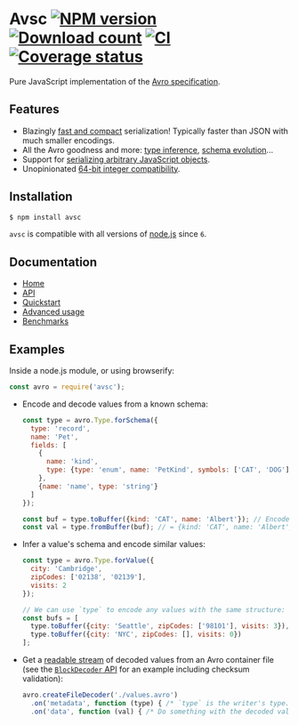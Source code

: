 # Avsc [![NPM version](https://img.shields.io/npm/v/avsc.svg)](https://www.npmjs.com/package/avsc) [![Download count](https://img.shields.io/npm/dm/avsc.svg)](https://www.npmjs.com/package/avsc) [![CI](https://github.com/mtth/avsc/actions/workflows/ci.yml/badge.svg)](https://github.com/mtth/avsc/actions/workflows/ci.yml) [![Coverage status](https://coveralls.io/repos/mtth/avsc/badge.svg?branch=master&service=github)](https://coveralls.io/github/mtth/avsc?branch=master)

Pure JavaScript implementation of the [Avro
specification](https://avro.apache.org/docs/current/spec.html).


## Features

+ Blazingly [fast and compact][benchmarks] serialization! Typically faster than
  JSON with much smaller encodings.
+ All the Avro goodness and more: [type inference][type-inference], [schema
  evolution][schema-evolution]...
+ Support for [serializing arbitrary JavaScript objects][logical-types].
+ Unopinionated [64-bit integer compatibility][custom-long].


## Installation

```sh
$ npm install avsc
```

`avsc` is compatible with all versions of [node.js][] since `6`.


## Documentation

+ [Home][home]
+ [API](https://github.com/mtth/avsc/wiki/API)
+ [Quickstart](https://github.com/mtth/avsc/wiki/Quickstart)
+ [Advanced usage](https://github.com/mtth/avsc/wiki/Advanced-usage)
+ [Benchmarks][benchmarks]


## Examples

Inside a node.js module, or using browserify:

```javascript
const avro = require('avsc');
```

+ Encode and decode values from a known schema:

  ```javascript
  const type = avro.Type.forSchema({
    type: 'record',
    name: 'Pet',
    fields: [
      {
        name: 'kind',
        type: {type: 'enum', name: 'PetKind', symbols: ['CAT', 'DOG']}
      },
      {name: 'name', type: 'string'}
    ]
  });

  const buf = type.toBuffer({kind: 'CAT', name: 'Albert'}); // Encoded buffer.
  const val = type.fromBuffer(buf); // = {kind: 'CAT', name: 'Albert'}
  ```

+ Infer a value's schema and encode similar values:

  ```javascript
  const type = avro.Type.forValue({
    city: 'Cambridge',
    zipCodes: ['02138', '02139'],
    visits: 2
  });

  // We can use `type` to encode any values with the same structure:
  const bufs = [
    type.toBuffer({city: 'Seattle', zipCodes: ['98101'], visits: 3}),
    type.toBuffer({city: 'NYC', zipCodes: [], visits: 0})
  ];
  ```

+ Get a [readable stream][readable-stream] of decoded values from an Avro
  container file (see the [`BlockDecoder` API][decoder-api] for an example
  including checksum validation):

  ```javascript
  avro.createFileDecoder('./values.avro')
    .on('metadata', function (type) { /* `type` is the writer's type. */ })
    .on('data', function (val) { /* Do something with the decoded value. */ });
  ```


[benchmarks]: https://github.com/mtth/avsc/wiki/Benchmarks
[browser-support]: https://github.com/mtth/avsc/wiki#browser-support
[custom-long]: https://github.com/mtth/avsc/wiki/Advanced-usage#custom-long-types
[decoder-api]: https://github.com/mtth/avsc/wiki/API#class-blockdecoderopts
[home]: https://github.com/mtth/avsc/wiki
[idl]: https://avro.apache.org/docs/current/idl.html
[logical-types]: https://github.com/mtth/avsc/wiki/Advanced-usage#logical-types
[node.js]: https://nodejs.org/en/
[readable-stream]: https://nodejs.org/api/stream.html#stream_class_stream_readable
[schema-evolution]: https://github.com/mtth/avsc/wiki/Advanced-usage#schema-evolution
[snappy]: https://avro.apache.org/docs/current/spec.html#snappy
[type-inference]: https://github.com/mtth/avsc/wiki/Advanced-usage#type-inference
